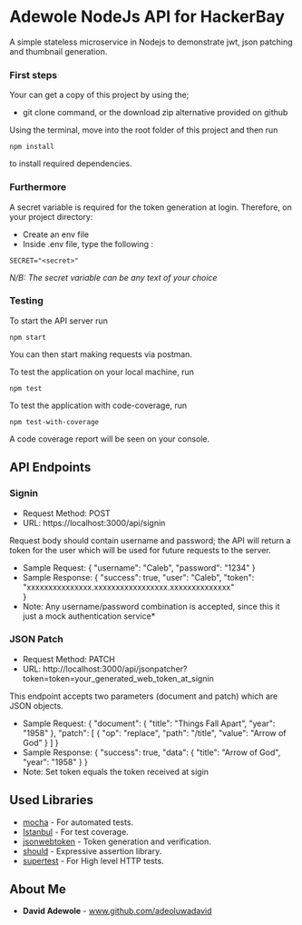 # Adewole NodeJs API for HackerBay

A simple stateless microservice in Nodejs to demonstrate jwt, json patching and thumbnail generation.

### First steps

Your can get a copy of this project by using the;
* git clone command, or the download zip alternative provided on github

Using the terminal, move into the root folder of this project and then run

```
npm install

```
to install required dependencies.

### Furthermore
A secret variable is required for the token generation at login. Therefore, on your project directory:
* Create an env file
* Inside .env file, type the following : 

```
SECRET="<secret>"
```
*N/B: The secret variable can be any text of your choice*

### Testing
To start the API server run

```
npm start
```
You can then start making requests via postman.

To test the application on your local machine, run

```
npm test
```

To test the application with code-coverage, run

```
npm test-with-coverage
```

A code coverage report will be seen on your console.

## API Endpoints

### Signin
* Request Method: POST
* URL: https://localhost:3000/api/signin

Request body should contain username and password; the API will return a token for the user which will be used for future requests to the server.
* Sample Request: {
                    "username": "Caleb",
                    "password": "1234"
                }
* Sample Response: {
                    "success": true,
                    "user": "Caleb",
                    "token": "xxxxxxxxxxxxxxx.xxxxxxxxxxxxxxxxx.xxxxxxxxxxxxxx"   
                }
* Note: Any username/password combination is accepted, since this it just a mock authentication service*

### JSON Patch
* Request Method: PATCH
* URL: http://localhost:3000/api/jsonpatcher?token=token=your_generated_web_token_at_signin

This endpoint accepts two parameters (document and patch) which are JSON objects.
* Sample Request: {
                    "document": {
                            "title": "Things Fall Apart", 
                            "year": "1958"
                        },
                    "patch": [
                            {
                                "op": "replace", 
                                "path": "/title", 
                                "value": "Arrow of God"
                            }
                        ]
                }
* Sample Response: {
                    "success": true,
                    "data": {
                        "title": "Arrow of God",
                        "year": "1958"
                    }
                }
* Note: Set token equals the token received at sigin

## Used Libraries
* [mocha](http://mochajs.org) - For automated tests.
* [Istanbul](https://www.istanbul.js.org) - For test coverage.
* [jsonwebtoken](https://www.npmjs.com/package/mysql2) - Token generation and verification.
* [should](https://www.npmjs.com/package/should) - Expressive assertion library.
* [supertest](https://www.npmjs.com/package/supertest) - For High level HTTP tests.

## About Me
* **David Adewole** -
www.github.com/adeoluwadavid
